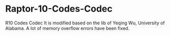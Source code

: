 # Raptor-10-Codes-Codec
R10 Codes Codec
It is modified based on the lib of Yeqing Wu, University of Alabama.
A lot of memory overflow errors have been fixed.
